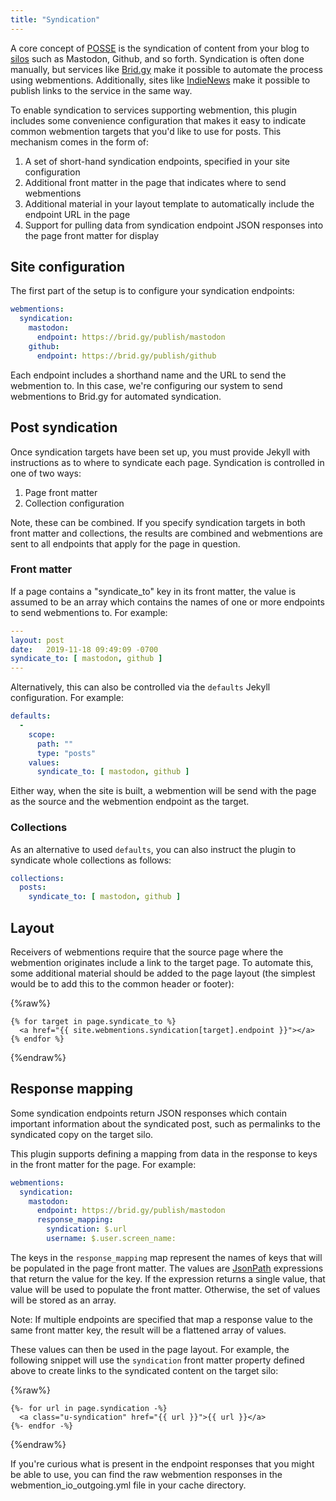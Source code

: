 ```yaml
---
title: "Syndication"
---
```


A core concept of [POSSE](https://indieweb.org/POSSE) is the syndication of content from your blog to [silos](https://indieweb.org/silo) such as Mastodon, Github, and so forth.  Syndication is often done manually, but services like [Brid.gy](https://brid.gy/) make it possible to automate the process using webmentions.  Additionally, sites like [IndieNews](https://news.indieweb.org/) make it possible to publish links to the service in the same way.

To enable syndication to services supporting webmention, this plugin includes some convenience configuration that makes it easy to indicate common webmention targets that you'd like to use for posts.  This mechanism comes in the form of:

1. A set of short-hand syndication endpoints, specified in your site configuration
2. Additional front matter in the page that indicates where to send webmentions
3. Additional material in your layout template to automatically include the endpoint URL in the page
4. Support for pulling data from syndication endpoint JSON responses into the page front matter for display

## Site configuration

The first part of the setup is to configure your syndication endpoints:

```yml
webmentions:
  syndication:
    mastodon: 
      endpoint: https://brid.gy/publish/mastodon
    github: 
      endpoint: https://brid.gy/publish/github
```

Each endpoint includes a shorthand name and the URL to send the webmention to.  In this case, we're configuring our system to send webmentions to Brid.gy for automated syndication.

## Post syndication

Once syndication targets have been set up, you must provide Jekyll with instructions as to where to syndicate each page.  Syndication is controlled in one of two ways:

1. Page front matter
2. Collection configuration

Note, these can be combined.  If you specify syndication targets in both front matter and collections, the results are combined and webmentions are sent to all endpoints that apply for the page in question.

### Front matter

If a page contains a "syndicate_to" key in its front matter, the value is assumed to be an array which contains the names of one or more endpoints to send webmentions to.  For example:

```yml
---
layout: post
date:   2019-11-18 09:49:09 -0700
syndicate_to: [ mastodon, github ]
---
```

Alternatively, this can also be controlled via the `defaults` Jekyll configuration.  For example:

```yml
defaults:
  -
    scope:
      path: ""
      type: "posts"
    values:
      syndicate_to: [ mastodon, github ]
```

Either way, when the site is built, a webmention will be send with the page as the source and the webmention endpoint as the target.

### Collections

As an alternative to used `defaults`, you can also instruct the plugin to syndicate whole collections as follows:

```yml
collections:
  posts:
    syndicate_to: [ mastodon, github ]
```

## Layout

Receivers of webmentions require that the source page where the webmention originates include a link to the target page.  To automate this, some additional material should be added to the page layout (the simplest would be to add this to the common header or footer):

{%raw%}
```
{% for target in page.syndicate_to %}
  <a href="{{ site.webmentions.syndication[target].endpoint }}"></a>
{% endfor %}
```
{%endraw%}

## Response mapping

Some syndication endpoints return JSON responses which contain important information about the syndicated post, such as permalinks to the syndicated copy on the target silo.

This plugin supports defining a mapping from data in the response to keys in the front matter for the page.  For example:

```yml
webmentions:
  syndication:
    mastodon: 
      endpoint: https://brid.gy/publish/mastodon
      response_mapping:
        syndication: $.url
        username: $.user.screen_name: 
```

The keys in the `response_mapping` map represent the names of keys that will be populated in the page front matter.  The values are [JsonPath](https://goessner.net/articles/JsonPath/) expressions that return the value for the key.  If the expression returns a single value, that value will be used to populate the front matter.  Otherwise, the set of values will be stored as an array.

Note:  If multiple endpoints are specified that map a response value to the same front matter key, the result will be a flattened array of values.

These values can then be used in the page layout.  For example, the following snippet will use the `syndication` front matter property defined above to create links to the syndicated content on the target silo:

{%raw%}
```
{%- for url in page.syndication -%}
  <a class="u-syndication" href="{{ url }}">{{ url }}</a>
{%- endfor -%}
```
{%endraw%}

If you're curious what is present in the endpoint responses that you might be able to use, you can find the raw webmention responses in the webmention_io_outgoing.yml file in your cache directory.

